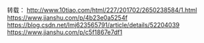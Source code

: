 转载：
    http://www.10tiao.com/html/227/201702/2650238584/1.html
    https://www.jianshu.com/p/4b23e0a5254f
    https://blog.csdn.net/lmj623565791/article/details/52204039
    https://www.jianshu.com/p/c5f1867e7df1